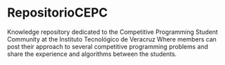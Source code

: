 # RepositorioCEPC
Knowledge repository dedicated to the Competitive Programming Student Community at the Instituto Tecnológico de Veracruz
Where members can post their approach to several competitive programming problems and share the experience and algorithms
between the students.

